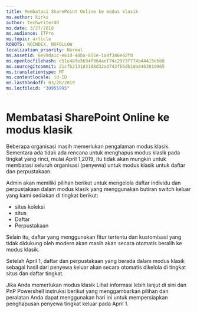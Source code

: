 ```yaml
---
title: Membatasi SharePoint Online ke modus klasik
ms.author: kirks
author: Techwriter40
ms.date: 3/27/2018
ms.audience: ITPro
ms.topic: article
ROBOTS: NOINDEX, NOFOLLOW
localization_priority: Normal
ms.assetid: 6e99da1c-e61d-40ba-855e-1a8f346e42fd
ms.openlocfilehash: c51e48fe5694f964aef74c2973f774b44415ebb8
ms.sourcegitcommit: 21cfb213183188d32a3743f66db10a8463019965
ms.translationtype: MT
ms.contentlocale: id-ID
ms.lasthandoff: 03/28/2019
ms.locfileid: "30955995"
---
```

# <a name="restrict-sharepoint-online-to-classic-mode"></a>Membatasi SharePoint Online ke modus klasik

Beberapa organisasi masih memerlukan pengalaman modus klasik. Sementara ada tidak ada rencana untuk menghapus modus klasik pada tingkat yang rinci, mulai April 1,2019, itu tidak akan mungkin untuk membatasi seluruh organisasi (penyewa) untuk modus klasik untuk daftar dan perpustakaan.

Admin akan memiliki pilihan berikut untuk mengelola daftar individu dan perpustakaan dalam modus klasik yang menggunakan butiran switch keluar yang kami sediakan di tingkat berikut:

- situs koleksi
- situs
- Daftar
- Perpustakaan

Selain itu, daftar yang menggunakan fitur tertentu dan kustomisasi yang tidak didukung oleh modern akan masih akan secara otomatis beralih ke modus klasik.

Setelah April 1, daftar dan perpustakaan yang berada dalam modus klasik sebagai hasil dari penyewa keluar akan secara otomatis dikelola di tingkat situs dan daftar tingkat.

Jika Anda memerlukan modus klasik Lihat informasi lebih lanjut di sini dan PnP Powershell instruksi berikut yang menggambarkan pilihan dan peralatan Anda dapat menggunakan hari ini untuk mempersiapkan penghapusan penyewa tingkat keluar pada April 1.
